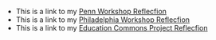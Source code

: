 


- This is a link to my [Penn Workshop Reflecfion](https://raw.githubusercontent.com/sydneybg6/sydneybg6.github.io/main/assignments/ENGL%201650_Penn%20Workshop.pdf) 
- This is a link to my [Philadelphia Workshop Reflecfion](https://raw.githubusercontent.com/sydneybg6/sydneybg6.github.io/main/assignments/ENGL%201650_%20Philadelphia%20Workshop.pdf)
- This is a link to my [Education Commons Project Reflecfion]([sydneybg6/sydneybg6.github.io/assignments/](https://raw.githubusercontent.com/sydneybg6/sydneybg6.github.io/main/assignments/)ENGL%201650_%20EC%20Project%20Reflection.pdf)
